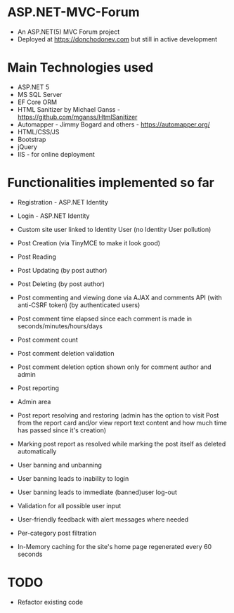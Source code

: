 # ASP.NET-MVC-Forum

* An ASP.NET(5) MVC Forum project
* Deployed at https://donchodonev.com but still in active development

# Main Technologies used

* ASP.NET 5
* MS SQL Server
* EF Core ORM
* HTML Sanitizer by Michael Ganss - https://github.com/mganss/HtmlSanitizer
* Automapper - Jimmy Bogard and others - https://automapper.org/
* HTML/CSS/JS
* Bootstrap
* jQuery
* IIS - for online deployment

# Functionalities implemented so far

* Registration - ASP.NET Identity
* Login - ASP.NET Identity
* Custom site user linked to Identity User (no Identity User pollution)

* Post Creation (via TinyMCE to make it look good)
* Post Reading
* Post Updating (by post author)
* Post Deleting (by post author)

* Post commenting and viewing done via AJAX and comments API (with anti-CSRF token) (by authenticated users)
* Post comment time elapsed since each comment is made in seconds/minutes/hours/days
* Post comment count
* Post comment deletion validation
* Post comment deletion option shown only for comment author and admin
* Post reporting

* Admin area
* Post report resolving and restoring (admin has the option to visit Post from the report card and/or view report text content and how much time has passed since it's creation)
* Marking post report as resolved while marking the post itself as deleted automatically
* User banning and unbanning
* User banning leads to inability to login
* User banning leads to immediate (banned)user log-out

* Validation for all possible user input
* User-friendly feedback with alert messages where needed

* Per-category post filtration

* In-Memory caching for the site's home page regenerated every 60 seconds

# TODO

* Refactor existing code